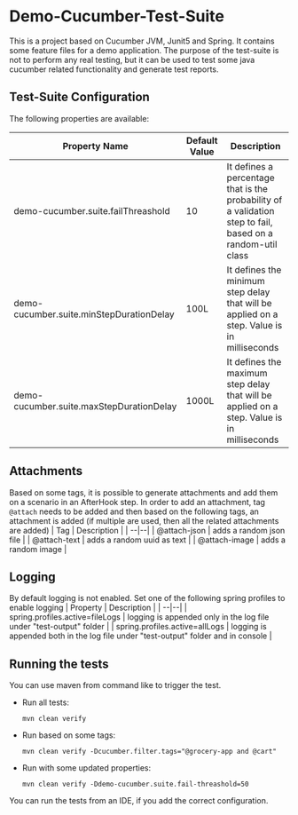 # Demo-Cucumber-Test-Suite


This is a project based on Cucumber JVM, Junit5 and Spring. It contains some feature files for a demo application. The purpose of the test-suite is not to perform any real testing, but it can be used to test some java cucumber related functionality and generate test reports.

## Test-Suite Configuration
The following properties are available:

| Property Name | Default Value  | Description |
|--|--|--|
| demo-cucumber.suite.failThreashold | 10 | It defines a percentage that is the probability of a validation step to fail, based on a random-util class |
| demo-cucumber.suite.minStepDurationDelay | 100L | It defines the minimum step delay that will be applied on a step. Value is in milliseconds |
| demo-cucumber.suite.maxStepDurationDelay | 1000L | It defines the maximum step delay that will be applied on a step. Value is in milliseconds |

## Attachments
Based on some tags, it is possible to generate attachments and add them on a scenario in an AfterHook step.
In order to add an attachment, tag `@attach` needs to be added and then based on the following tags, an attachment is added (if multiple are used, then all the related attachments are added)
| Tag | Description |
| --|--|
| @attach-json | adds a random json file |
| @attach-text | adds a random uuid as text |
| @attach-image | adds a random image |

## Logging
By default logging is not enabled. Set one of the following spring profiles to enable logging
| Property | Description |
| --|--|
| spring.profiles.active=fileLogs | logging is appended only in the log file under "test-output" folder |
| spring.profiles.active=allLogs | logging is appended both in the log file under "test-output" folder and in console |

## Running the tests

You can use maven from command like to trigger the test.

- Run all tests:

      mvn clean verify
- Run based on some tags:

      mvn clean verify -Dcucumber.filter.tags="@grocery-app and @cart"
- Run with some updated properties:

      mvn clean verify -Ddemo-cucumber.suite.fail-threashold=50

You can run the tests from an IDE, if you add the correct configuration.

